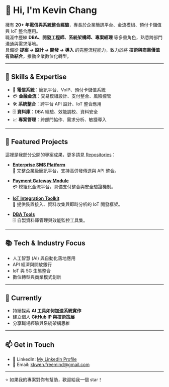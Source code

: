 # 👋 Hi, I'm Kevin Chang

擁有 **20+ 年電信與系統整合經驗**，專長於企業簡訊平台、金流模組、預付卡儲值與 IoT 整合應用。  
職涯中歷練 **DBA、開發工程師、系統架構師、專案經理** 等多重角色，熟悉跨部門溝通與需求落地。  
具備從 **提案 → 設計 → 開發 → 導入** 的完整流程能力，致力於將 **技術與商業價值有效結合**，推動企業數位化轉型。  

---

## 🔧 Skills & Expertise
- 📡 **電信系統**：簡訊平台、VoIP、預付卡儲值系統  
- 💳 **金融金流**：交易模組設計、支付整合、風險控管  
- 🛠 **系統整合**：跨平台 API 設計、IoT 整合應用  
- 🗄 **資料庫**：DBA 經驗、效能調校、資料安全  
- 📈 **專案管理**：跨部門協作、需求分析、敏捷導入  

---

## 🚀 Featured Projects
這裡是我部分公開的專案成果，更多請見 [Repositories](https://github.com/kkwenFreemind?tab=repositories)：

- [**Enterprise SMS Platform**](https://github.com/你的帳號/專案1)  
  📡 完整企業級簡訊平台，支持高併發傳送與 API 整合。  

- [**Payment Gateway Module**](https://github.com/你的帳號/專案2)  
  💳 模組化金流平台，具備支付整合與安全驗證機制。  

- [**IoT Integration Toolkit**](https://github.com/你的帳號/專案3)  
  🔗 提供裝置接入、資料收集與即時分析的 IoT 開發框架。  

- [**DBA Tools**](https://github.com/你的帳號/專案4)  
  🗄 自製資料庫管理與效能監控工具集。  

---

## 📚 Tech & Industry Focus
- 人工智慧 (AI) 與自動化落地應用  
- API 經濟與開放銀行  
- IoT 與 5G 生態整合  
- 數位轉型與商業模式創新  

---

## 🌱 Currently
- 持續探索 **AI 工具如何加速系統實作**  
- 建立個人 **GitHub IP 與技術策展**  
- 分享職場經驗與系統架構思維  

---

## 📫 Get in Touch
- 💼 LinkedIn: [My LinkedIn Profile](https://www.linkedin.com/in/kevin-chang-1b8088102/)  
- 📧 Email: kkwen.freemind@gmail.com  

---

⭐ 如果我的專案對你有幫助，歡迎給我一個 star！  
